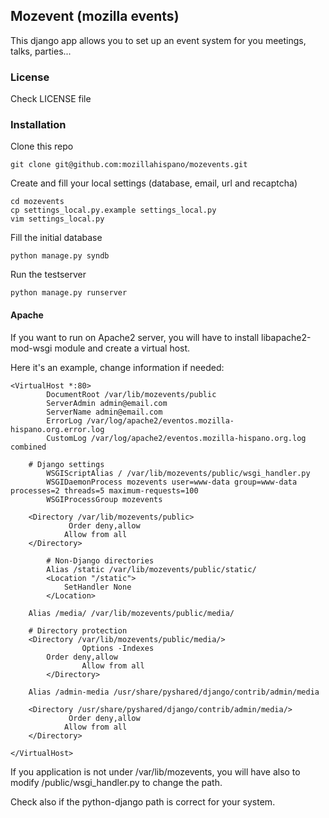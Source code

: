 ## Mozevent (mozilla events)

This django app allows you to set up an event system for you meetings, talks, parties...

### License

Check LICENSE file

### Installation

Clone this repo

```
git clone git@github.com:mozillahispano/mozevents.git
```

Create and fill your local settings (database, email, url and recaptcha)

```
cd mozevents
cp settings_local.py.example settings_local.py
vim settings_local.py
```

Fill the initial database

```
python manage.py syndb
```

Run the testserver

```
python manage.py runserver
```

#### Apache

If you want to run on Apache2 server, you will have to install libapache2-mod-wsgi module and create a virtual host.

Here it's an example, change information if needed:

```
<VirtualHost *:80>
        DocumentRoot /var/lib/mozevents/public
        ServerAdmin admin@email.com
        ServerName admin@email.com
        ErrorLog /var/log/apache2/eventos.mozilla-hispano.org.error.log
        CustomLog /var/log/apache2/eventos.mozilla-hispano.org.log combined

	# Django settings
    	WSGIScriptAlias / /var/lib/mozevents/public/wsgi_handler.py
    	WSGIDaemonProcess mozevents user=www-data group=www-data processes=2 threads=5 maximum-requests=100
    	WSGIProcessGroup mozevents

   	<Directory /var/lib/mozevents/public>
        	 Order deny,allow
         	Allow from all
   	</Directory>

    	# Non-Django directories
    	Alias /static /var/lib/mozevents/public/static/
    	<Location "/static">
        	SetHandler None
    	</Location>
 
	Alias /media/ /var/lib/mozevents/public/media/

	# Directory protection
	<Directory /var/lib/mozevents/public/media/>
                Options -Indexes
		Order deny,allow
                Allow from all
        </Directory>

	Alias /admin-media /usr/share/pyshared/django/contrib/admin/media
   
	<Directory /usr/share/pyshared/django/contrib/admin/media/>
        	 Order deny,allow
         	Allow from all
   	</Directory>

</VirtualHost>
```

If you application is not under /var/lib/mozevents, you will have also to modify 
/public/wsgi_handler.py to change the path.

Check also if the python-django path is correct for your system.